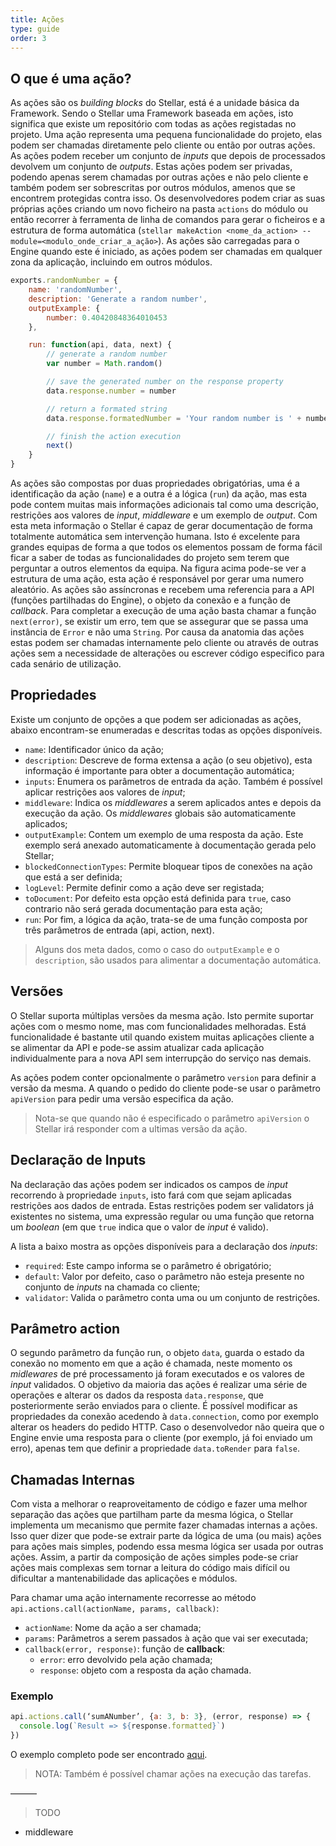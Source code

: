 ```yaml
---
title: Ações
type: guide
order: 3
---
```


## O que é uma ação?

As ações são os _building blocks_ do Stellar, está é a unidade básica da Framework. Sendo o Stellar uma Framework baseada em ações, isto significa que existe um repositório com todas as ações registadas no projeto. Uma ação representa uma pequena funcionalidade do projeto, elas podem ser chamadas diretamente pelo cliente ou então por outras ações. As ações podem receber um conjunto de _inputs_ que depois de processados devolvem um conjunto de _outputs_. Estas ações podem ser privadas, podendo apenas serem chamadas por outras ações e não pelo cliente e também podem ser sobrescritas por outros módulos, amenos que se encontrem protegidas contra isso.Os desenvolvedores podem criar as suas próprias ações criando um novo ficheiro na pasta `actions` do módulo ou então recorrer à ferramenta de linha de comandos para gerar o ficheiros e a estrutura de forma automática (`stellar makeAction <nome_da_action> --module=<modulo_onde_criar_a_ação>`).As ações são carregadas para o Engine quando este é iniciado, as ações podem ser chamadas em qualquer zona da aplicação, incluindo em outros módulos.
```javascript
exports.randomNumber = {
    name: 'randomNumber',
    description: 'Generate a random number',
    outputExample: {
        number: 0.40420848364010453
    },

    run: function(api, data, next) {
        // generate a random number
        var number = Math.random()

        // save the generated number on the response property
        data.response.number = number

        // return a formated string
        data.response.formatedNumber = 'Your random number is ' + number

        // finish the action execution
        next()
    }
}
```

As ações são compostas por duas propriedades obrigatórias, uma é a identificação da ação (`name`) e a outra é a lógica (`run`) da ação, mas esta pode contem muitas mais informações adicionais tal como uma descrição, restrições aos valores de _input_, _middleware_ e um exemplo de _output_. Com esta meta informação o Stellar é capaz de gerar documentação de forma totalmente automática sem intervenção humana. Isto é excelente para grandes equipas de forma a que todos os elementos possam de forma fácil ficar a saber de todas as funcionalidades do projeto sem terem que perguntar a outros elementos da equipa. Na figura acima pode-se ver a estrutura de uma ação, esta ação é responsável por gerar uma numero aleatório.As ações são assíncronas e recebem uma referencia para a API (funções partilhadas do Engine), o objeto da conexão e a função de _callback_. Para completar a execução de uma ação basta chamar a função `next(error)`, se existir um erro, tem que se assegurar que se passa uma instância de `Error` e não uma `String`.Por causa da anatomia das ações estas podem ser chamadas internamente pelo cliente ou através de outras ações sem a necessidade de alterações ou escrever código especifico para cada senário de utilização.## Propriedades

Existe um conjunto de opções a que podem ser adicionadas as ações, abaixo encontram-se enumeradas e descritas todas as opções disponíveis.

* `name`: Identificador único da ação;
* `description`: Descreve de forma extensa a ação (o seu objetivo), esta informação é importante para obter a documentação automática;
* `inputs`: Enumera os parâmetros de entrada da ação. Também é possível aplicar restrições aos valores de _input_;
* `middleware`: Indica os _middlewares_ a serem aplicados antes e depois da execução da ação. Os _middlewares_ globais são automaticamente aplicados;
* `outputExample`: Contem um exemplo de uma resposta da ação. Este exemplo será anexado automaticamente à documentação gerada pelo Stellar;
* `blockedConnectionTypes`: Permite bloquear tipos de conexões na ação que está a ser definida;
* `logLevel`: Permite definir como a ação deve ser registada;
* `toDocument`: Por defeito esta opção está definida para `true`, caso contrario não será gerada documentação para esta ação;
* `run`: Por fim, a lógica da ação, trata-se de uma função composta por três parâmetros de entrada (api, action, next).> Alguns dos meta dados, como o caso do `outputExample` e o `description`, são usados para alimentar a documentação automática.## Versões

O Stellar suporta múltiplas versões da mesma ação. Isto permite suportar ações com o mesmo nome, mas com funcionalidades melhoradas. Está funcionalidade é bastante util quando existem muitas aplicações cliente a se alimentar da API e pode-se assim atualizar cada aplicação individualmente para a nova API sem interrupção do serviço nas demais.

As ações podem conter opcionalmente o parâmetro `version` para definir a versão da mesma. A quando o pedido do cliente pode-se usar o parâmetro `apiVersion` para pedir uma versão especifica da ação.

> Nota-se que quando não é especificado o parâmetro `apiVersion` o Stellar irá responder com a ultimas versão da ação.

## Declaração de Inputs

Na declaração das ações podem ser indicados os campos de _input_ recorrendo à propriedade `inputs`, isto fará com que sejam aplicadas restrições aos dados de entrada. Estas restrições podem ser validators já existentes no sistema, uma expressão regular ou uma função que retorna um _boolean_ (em que `true` indica que o valor de _input_ é valido).

A lista a baixo mostra as opções disponíveis para a declaração dos _inputs_:

* `required`: Este campo informa se o parâmetro é obrigatório;
* `default`: Valor por defeito, caso o parâmetro não esteja presente no conjunto de _inputs_ na chamada co cliente;
* `validator`: Valida o parâmetro conta uma ou um conjunto de restrições.

## Parâmetro action

O segundo parâmetro da função run, o objeto `data`, guarda o estado da conexão no momento em que a ação é chamada, neste momento os _midlewares_ de pré processamento já foram executados e os valores de _input_ validados.O objetivo da maioria das ações é realizar uma série de operações e alterar os dados da resposta `data.response`, que posteriormente serão enviados para o cliente. É possível modificar as propriedades da conexão acedendo à `data.connection`, como por exemplo alterar os headers do pedido HTTP.Caso o desenvolvedor não queira que o Engine envie uma resposta para o cliente (por exemplo, já foi enviado um erro), apenas tem que definir a propriedade `data.toRender` para `false`.

## Chamadas Internas

Com vista a melhorar o reaproveitamento de código e fazer uma melhor separação das ações que partilham parte da mesma lógica, o Stellar implementa um mecanismo que permite fazer chamadas internas a ações. Isso quer dizer que pode-se extrair parte da lógica de uma (ou mais) ações para ações mais simples, podendo essa mesma lógica ser usada por outras ações. Assim, a partir da composição de ações simples pode-se criar ações mais complexas sem tornar a leitura do código mais difícil ou dificultar a mantenabilidade das aplicações e módulos.


Para chamar uma ação internamente recorresse ao método `api.actions.call(actionName, params, callback)`:

* `actionName`: Nome da ação a ser chamada;
* `params`: Parâmetros a serem passados à ação que vai ser executada;
* `callback(error, response)`: função de __callback__:
  * `error`: erro devolvido pela ação chamada;
  * `response`: objeto com a resposta da ação chamada.

### Exemplo

```javascript
api.actions.call(‘sumANumber’, {a: 3, b: 3}, (error, response) => {
  console.log(`Result => ${response.formatted}`)
})
```

O exemplo completo pode ser encontrado [aqui](https://github.com/gil0mendes/stellar/blob/dev/example/modules/test/actions/internalCalls.js).

> NOTA: Também é possível chamar ações na execução das tarefas.
———

> TODO
 * middleware
